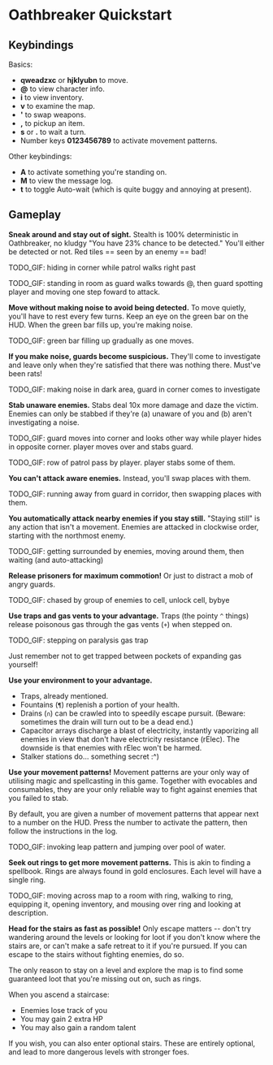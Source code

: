 # Oathbreaker Quickstart

## Keybindings

Basics:
- **qweadzxc** or **hjklyubn** to move.
- **@** to view character info.
- **i** to view inventory.
- **v** to examine the map.
- **'** to swap weapons.
- **,** to pickup an item.
- **s** or **.** to wait a turn.
- Number keys **0123456789** to activate movement patterns.

Other keybindings:
- **A** to activate something you're standing on.
- **M** to view the message log.
- **t** to toggle Auto-wait (which is quite buggy and annoying at present).

## Gameplay

**Sneak around and stay out of sight.** Stealth is 100%
deterministic in Oathbreaker, no kludgy "You have 23% chance to be detected."
You'll either be detected or not. Red tiles == seen by an enemy == bad!

TODO_GIF: hiding in corner while patrol walks right past

TODO_GIF: standing in room as guard walks towards @, then guard spotting player and
moving one step foward to attack.

**Move without making noise to avoid being detected.** To move quietly, you'll
have to rest every few turns. Keep an eye on the green bar on the HUD. When the
green bar fills up, you're making noise.

TODO_GIF: green bar filling up gradually as one moves.

**If you make noise, guards become suspicious.** They'll come to investigate and
leave only when they're satisfied that there was nothing there. Must've been
rats!

TODO_GIF: making noise in dark area, guard in corner comes to investigate

**Stab unaware enemies.** Stabs deal 10x more damage and daze the victim.
Enemies can only be stabbed if they're (a) unaware of you and (b) aren't
investigating a noise.

TODO_GIF: guard moves into corner and looks other way while player hides in
opposite corner. player moves over and stabs guard.

TODO_GIF: row of patrol pass by player. player stabs some of them.

**You can't attack aware enemies.** Instead, you'll swap places with them.

TODO_GIF: running away from guard in corridor, then swapping places with them.

**You automatically attack nearby enemies if you stay still.** "Staying still"
is any action that isn't a movement. Enemies are attacked in clockwise order,
starting with the northmost enemy.

TODO_GIF: getting surrounded by enemies, moving around them, then waiting (and
auto-attacking)

**Release prisoners for maximum commotion!** Or just to distract a mob of angry
guards.

TODO_GIF: chased by group of enemies to cell, unlock cell, bybye

**Use traps and gas vents to your advantage.** Traps (the pointy `^` things)
release poisonous gas through the gas vents (`+`) when stepped on.

TODO_GIF: stepping on paralysis gas trap

Just remember not to get trapped between pockets of expanding gas yourself!

**Use your environment to your advantage.**

- Traps, already mentioned.
- Fountains (`¶`) replenish a portion of your health.
- Drains (`∩`) can be crawled into to speedily escape pursuit. (Beware:
  sometimes the drain will turn out to be a dead end.)
- Capacitor arrays discharge a blast of electricity, instantly vaporizing all
  enemies in view that don't have electricity resistance (rElec). The downside
  is that enemies with rElec won't be harmed.
- Stalker stations do... something secret :^)

**Use your movement patterns!** Movement patterns are your only way of utilising
magic and spellcasting in this game. Together with evocables and consumables,
they are your only reliable way to fight against enemies that you failed to
stab.

By default, you are given a number of movement patterns that appear next to a
number on the HUD. Press the number to activate the pattern, then follow the
instructions in the log.

TODO_GIF: invoking leap pattern and jumping over pool of water.

**Seek out rings to get more movement patterns.** This is akin to finding a
spellbook. Rings are always found in gold enclosures. Each level will have a
single ring.

TODO_GIF: moving across map to a room with ring, walking to ring, equipping it,
opening inventory, and mousing over ring and looking at description.

**Head for the stairs as fast as possible!** Only escape matters -- don't try
wandering around the levels or looking for loot if you don't know where the
stairs are, or can't make a safe retreat to it if you're pursued. If you can
escape to the stairs without fighting enemies, do so.

The only reason to stay on a level and explore the map is to find some
guaranteed loot that you're missing out on, such as rings.

When you ascend a staircase:
- Enemies lose track of you
- You may gain 2 extra HP
- You may also gain a random talent

If you wish, you can also enter optional stairs. These are entirely optional,
and lead to more dangerous levels with stronger foes.
